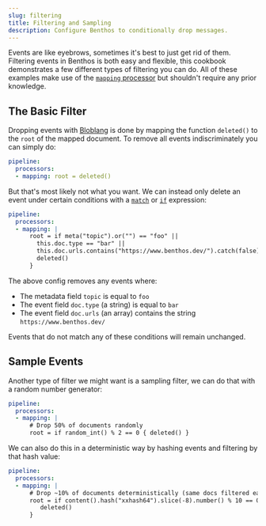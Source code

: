 ```yaml
---
slug: filtering
title: Filtering and Sampling
description: Configure Benthos to conditionally drop messages.
---
```


Events are like eyebrows, sometimes it's best to just get rid of them. Filtering events in Benthos is both easy and flexible, this cookbook demonstrates a few different types of filtering you can do. All of these examples make use of the [`mapping` processor][processors.mapping] but shouldn't require any prior knowledge.

## The Basic Filter

Dropping events with [Bloblang][guides.bloblang] is done by mapping the function `deleted()` to the `root` of the mapped document. To remove all events indiscriminately you can simply do:

```yaml
pipeline:
  processors:
  - mapping: root = deleted()
```

But that's most likely not what you want. We can instead only delete an event under certain conditions with a [`match`][bloblang.match] or [`if`][bloblang.if] expression:

```yaml
pipeline:
  processors:
  - mapping: |
      root = if meta("topic").or("") == "foo" ||
        this.doc.type == "bar" ||
        this.doc.urls.contains("https://www.benthos.dev/").catch(false) {
        deleted()
      }
```

The above config removes any events where:

- The metadata field `topic` is equal to `foo`
- The event field `doc.type` (a string) is equal to `bar`
- The event field `doc.urls` (an array) contains the string `https://www.benthos.dev/`

Events that do not match any of these conditions will remain unchanged.

## Sample Events

Another type of filter we might want is a sampling filter, we can do that with a random number generator:

```yaml
pipeline:
  processors:
  - mapping: |
      # Drop 50% of documents randomly
      root = if random_int() % 2 == 0 { deleted() }
```

We can also do this in a deterministic way by hashing events and filtering by that hash value:

```yaml
pipeline:
  processors:
  - mapping: |
      # Drop ~10% of documents deterministically (same docs filtered each run)
      root = if content().hash("xxhash64").slice(-8).number() % 10 == 0 {
         deleted()
      }
```

[processors.mapping]: /docs/components/processors/mapping
[bloblang.match]: /docs/guides/bloblang/about#pattern-matching
[bloblang.if]: /docs/guides/bloblang/about#conditional-mapping
[guides.bloblang]: /docs/guides/bloblang/about
